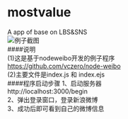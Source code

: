 mostvalue
=========

A app of base on LBS&amp;SNS    
![例子截图](mostvalue\nodeweibo的例子程序\example.png)   
####说明    
(1)这是基于nodeweibo开发的例子程序     
https://github.com/vczero/node-weibo     
(2)主要文件是index.js 和 index.ejs    
####程序启动步骤 
1、启动服务器  
http://localhost:3000/begin    
2、弹出登录窗口，登录新浪微博   
3、成功后即可看到自己的微博信息  